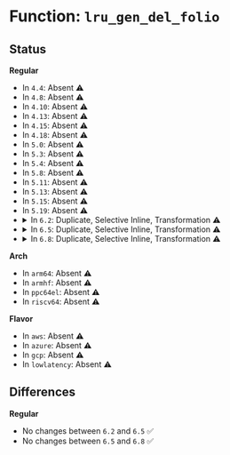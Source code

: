 # Function: <code>lru_gen_del_folio</code>

## Status
<b>Regular</b>
<ul>
<li>
In <code>4.4</code>: Absent ⚠️
</li>
<li>
In <code>4.8</code>: Absent ⚠️
</li>
<li>
In <code>4.10</code>: Absent ⚠️
</li>
<li>
In <code>4.13</code>: Absent ⚠️
</li>
<li>
In <code>4.15</code>: Absent ⚠️
</li>
<li>
In <code>4.18</code>: Absent ⚠️
</li>
<li>
In <code>5.0</code>: Absent ⚠️
</li>
<li>
In <code>5.3</code>: Absent ⚠️
</li>
<li>
In <code>5.4</code>: Absent ⚠️
</li>
<li>
In <code>5.8</code>: Absent ⚠️
</li>
<li>
In <code>5.11</code>: Absent ⚠️
</li>
<li>
In <code>5.13</code>: Absent ⚠️
</li>
<li>
In <code>5.15</code>: Absent ⚠️
</li>
<li>
In <code>5.19</code>: Absent ⚠️
</li>
<li>
<details>
<summary>In <code>6.2</code>: Duplicate, Selective Inline, Transformation ⚠️</summary>

```c
bool lru_gen_del_folio(struct lruvec *lruvec, struct folio *folio, bool reclaiming);
```

**Collision:** Static Duplication

**Inline:** Selective

**Transformation:** True

**Instances:**

```
In mm/swap.c (ffffffff8136d2b0)
Location: include/linux/mm_inline.h:266
Inline: True
Direct callers:
  - mm/swap.c:release_pages
  - mm/swap.c:release_pages
  - mm/swap.c:release_pages
  - mm/swap.c:lru_deactivate_file_fn
  - mm/swap.c:lru_deactivate_file_fn
  - mm/swap.c:lru_deactivate_file_fn
  - mm/swap.c:__page_cache_release
  - mm/swap.c:__page_cache_release
  - mm/swap.c:__page_cache_release
```
```
In mm/vmscan.c (ffffffff8137bf3e)
Location: include/linux/mm_inline.h:266
Inline: True
Inline callers:
  - mm/vmscan.c:lru_gen_change_state
  - mm/vmscan.c:drain_evictable
Direct callers:
  - mm/vmscan.c:check_move_unevictable_folios
  - mm/vmscan.c:check_move_unevictable_folios
  - mm/vmscan.c:check_move_unevictable_folios
  - mm/vmscan.c:isolate_folio
  - mm/vmscan.c:sort_folio
  - mm/vmscan.c:sort_folio
  - mm/vmscan.c:folio_isolate_lru
  - mm/vmscan.c:folio_isolate_lru
  - mm/vmscan.c:folio_isolate_lru
```
```
In mm/compaction.c (ffffffff813a54a0)
Location: include/linux/mm_inline.h:266
Inline: True
Direct callers:
  - mm/compaction.c:isolate_migratepages_block
  - mm/compaction.c:isolate_migratepages_block
  - mm/compaction.c:isolate_migratepages_block
```
```
In mm/mlock.c (ffffffff813c1fa0)
Location: include/linux/mm_inline.h:266
Inline: True
Direct callers:
  - mm/mlock.c:__munlock_page
  - mm/mlock.c:__munlock_page
  - mm/mlock.c:__munlock_page
  - mm/mlock.c:__mlock_page
  - mm/mlock.c:__mlock_page
  - mm/mlock.c:__mlock_page
  - mm/mlock.c:__mlock_page
  - mm/mlock.c:__mlock_page
  - mm/mlock.c:__mlock_page
```
**Symbols:**

```
ffffffff8136d2b0-ffffffff8136d638: lru_gen_del_folio.constprop.0 (STB_LOCAL)
ffffffff81379830-ffffffff81379bcb: lru_gen_del_folio (STB_LOCAL)
ffffffff813a54a0-ffffffff813a5828: lru_gen_del_folio.constprop.0 (STB_LOCAL)
ffffffff813c1fa0-ffffffff813c2328: lru_gen_del_folio.constprop.0 (STB_LOCAL)
```
</details>
</li>
<li>
<details>
<summary>In <code>6.5</code>: Duplicate, Selective Inline, Transformation ⚠️</summary>

```c
bool lru_gen_del_folio(struct lruvec *lruvec, struct folio *folio, bool reclaiming);
```

**Collision:** Static Duplication

**Inline:** Selective

**Transformation:** True

**Instances:**

```
In mm/swap.c (ffffffff8139f4f0)
Location: include/linux/mm_inline.h:266
Inline: True
Direct callers:
  - mm/swap.c:release_pages
  - mm/swap.c:release_pages
  - mm/swap.c:release_pages
  - mm/swap.c:lru_deactivate_file_fn
  - mm/swap.c:lru_deactivate_file_fn
  - mm/swap.c:lru_deactivate_file_fn
  - mm/swap.c:__page_cache_release
  - mm/swap.c:__page_cache_release
  - mm/swap.c:__page_cache_release
```
```
In mm/vmscan.c (ffffffff813ab2b5)
Location: include/linux/mm_inline.h:266
Inline: True
Inline callers:
  - mm/vmscan.c:lru_gen_change_state
Direct callers:
  - mm/vmscan.c:check_move_unevictable_folios
  - mm/vmscan.c:check_move_unevictable_folios
  - mm/vmscan.c:check_move_unevictable_folios
  - mm/vmscan.c:drain_evictable
  - mm/vmscan.c:sort_folio
  - mm/vmscan.c:sort_folio
  - mm/vmscan.c:folio_isolate_lru
  - mm/vmscan.c:folio_isolate_lru
  - mm/vmscan.c:folio_isolate_lru
```
```
In mm/compaction.c (ffffffff813d8af0)
Location: include/linux/mm_inline.h:266
Inline: True
Direct callers:
  - mm/compaction.c:isolate_migratepages_block
  - mm/compaction.c:isolate_migratepages_block
  - mm/compaction.c:isolate_migratepages_block
```
```
In mm/mlock.c (ffffffff813f68f0)
Location: include/linux/mm_inline.h:266
Inline: True
Direct callers:
  - mm/mlock.c:__munlock_folio
  - mm/mlock.c:__munlock_folio
  - mm/mlock.c:__munlock_folio
  - mm/mlock.c:__mlock_folio
  - mm/mlock.c:__mlock_folio
  - mm/mlock.c:__mlock_folio
  - mm/mlock.c:__mlock_folio
  - mm/mlock.c:__mlock_folio
  - mm/mlock.c:__mlock_folio
```
**Symbols:**

```
ffffffff8139f4f0-ffffffff8139f878: lru_gen_del_folio.constprop.0 (STB_LOCAL)
ffffffff813aa970-ffffffff813aad0b: lru_gen_del_folio (STB_LOCAL)
ffffffff813d8af0-ffffffff813d8e78: lru_gen_del_folio.constprop.0 (STB_LOCAL)
ffffffff813f68f0-ffffffff813f6c78: lru_gen_del_folio.constprop.0 (STB_LOCAL)
```
</details>
</li>
<li>
<details>
<summary>In <code>6.8</code>: Duplicate, Selective Inline, Transformation ⚠️</summary>

```c
bool lru_gen_del_folio(struct lruvec *lruvec, struct folio *folio, bool reclaiming);
```

**Collision:** Static Duplication

**Inline:** Selective

**Transformation:** True

**Instances:**

```
In mm/swap.c (ffffffff813c9150)
Location: include/linux/mm_inline.h:272
Inline: True
Direct callers:
  - mm/swap.c:release_pages
  - mm/swap.c:release_pages
  - mm/swap.c:release_pages
  - mm/swap.c:lru_deactivate_file_fn
  - mm/swap.c:lru_deactivate_file_fn
  - mm/swap.c:lru_deactivate_file_fn
  - mm/swap.c:__page_cache_release
  - mm/swap.c:__page_cache_release
  - mm/swap.c:__page_cache_release
```
```
In mm/vmscan.c (ffffffff813d4b56)
Location: include/linux/mm_inline.h:272
Inline: True
Inline callers:
  - mm/vmscan.c:lru_gen_change_state
Direct callers:
  - mm/vmscan.c:check_move_unevictable_folios
  - mm/vmscan.c:check_move_unevictable_folios
  - mm/vmscan.c:check_move_unevictable_folios
  - mm/vmscan.c:drain_evictable
  - mm/vmscan.c:sort_folio
  - mm/vmscan.c:sort_folio
  - mm/vmscan.c:folio_isolate_lru
  - mm/vmscan.c:folio_isolate_lru
  - mm/vmscan.c:folio_isolate_lru
```
```
In mm/compaction.c (ffffffff81402870)
Location: include/linux/mm_inline.h:272
Inline: True
Direct callers:
  - mm/compaction.c:isolate_migratepages_block
  - mm/compaction.c:isolate_migratepages_block
  - mm/compaction.c:isolate_migratepages_block
```
```
In mm/mlock.c (ffffffff81422ad0)
Location: include/linux/mm_inline.h:272
Inline: True
Direct callers:
  - mm/mlock.c:__munlock_folio
  - mm/mlock.c:__munlock_folio
  - mm/mlock.c:__munlock_folio
  - mm/mlock.c:__mlock_folio
  - mm/mlock.c:__mlock_folio
  - mm/mlock.c:__mlock_folio
  - mm/mlock.c:__mlock_folio
  - mm/mlock.c:__mlock_folio
  - mm/mlock.c:__mlock_folio
```
**Symbols:**

```
ffffffff813c9150-ffffffff813c94d5: lru_gen_del_folio.constprop.0 (STB_LOCAL)
ffffffff813d4210-ffffffff813d45a8: lru_gen_del_folio (STB_LOCAL)
ffffffff81402870-ffffffff81402bf5: lru_gen_del_folio.constprop.0 (STB_LOCAL)
ffffffff81422ad0-ffffffff81422e55: lru_gen_del_folio.constprop.0 (STB_LOCAL)
```
</details>
</li>
</ul>
<b>Arch</b>
<ul>
<li>
In <code>arm64</code>: Absent ⚠️
</li>
<li>
In <code>armhf</code>: Absent ⚠️
</li>
<li>
In <code>ppc64el</code>: Absent ⚠️
</li>
<li>
In <code>riscv64</code>: Absent ⚠️
</li>
</ul>
<b>Flavor</b>
<ul>
<li>
In <code>aws</code>: Absent ⚠️
</li>
<li>
In <code>azure</code>: Absent ⚠️
</li>
<li>
In <code>gcp</code>: Absent ⚠️
</li>
<li>
In <code>lowlatency</code>: Absent ⚠️
</li>
</ul>

## Differences
<b>Regular</b>
<ul>
<li>
No changes between <code>6.2</code> and <code>6.5</code> ✅
</li>
<li>
No changes between <code>6.5</code> and <code>6.8</code> ✅
</li>
</ul>
